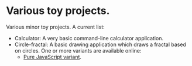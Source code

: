 # Various toy projects.

Various minor toy projects. A current list:
- Calculator: A very basic command-line calculator application.
- Circle-fractal: A basic drawing application which draws a fractal
  based on circles. One or more variants are available online:
    - [Pure JavaScript variant](https://melvinwm.github.io/Various/CircleFractal/JavaScript/circlefractal.html).


